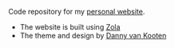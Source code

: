 Code repository for my [personal website](https://www.vasylyna.net).

- The website is built using [Zola](https://www.getzola.org/)
- The theme and design by [Danny van Kooten](https://www.dannyvankooten.com/)